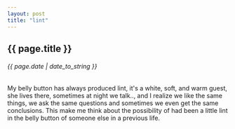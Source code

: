 ```yaml
---
layout: post
title: "lint"
---
```


## {{ page.title }}

###### {{ page.date | date_to_string }}

My belly button has always produced lint, it's a white, soft, and warm guest, she lives there, sometimes at night we talk.., and I realize we like the same things, we ask the same questions and sometimes we even get the same conclusions. This make me think about the possibility of had been a little lint in the belly button of someone else in a previous life.
